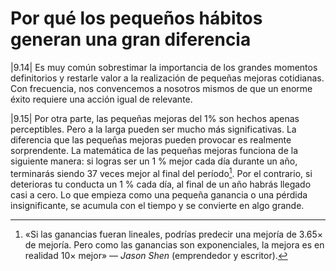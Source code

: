 # Por qué los pequeños hábitos generan una gran diferencia

|9.14| Es muy común sobrestimar la importancia de los grandes momentos definitorios y restarle valor a la realización de pequeñas mejoras cotidianas. Con frecuencia, nos convencemos a nosotros mismos de que un enorme éxito requiere una acción igual de relevante.

|9.15| Por otra parte, las pequeñas mejoras del 1% son hechos apenas perceptibles. Pero a la larga pueden ser mucho más significativas. La diferencia que las pequeñas mejoras pueden provocar es realmente sorprendente. La matemática de las pequeñas mejoras funciona de la siguiente manera: si logras ser un 1 % mejor cada día durante un año, terminarás siendo 37 veces mejor al final del período[^∆]. Por el contrario, si deterioras tu conducta un 1 % cada día, al final de un año habrás llegado casi a cero. Lo que empieza como una pequeña ganancia o una pérdida insignificante, se acumula con el tiempo y se convierte en algo grande.

<!-- Lo anterior tendrá relación con la solución propuesta por la teoría de parada óptima (el problema de la secretaria)?

https://wiki.froth.zone/wiki/Secretary_problem?lang=en

https://web.archive.org/web/20231031040704/https://blogs.20minutos.es/mati-una-profesora-muy-particular/tag/problema-de-la-secretaria/
-->


[^∆]: «Si las ganancias fueran lineales, podrías predecir una mejoría de 3.65× de mejoría. Pero como las ganancias son exponenciales, la mejora es en realidad 10× mejor» — _Jason Shen_ (emprendedor y escritor).